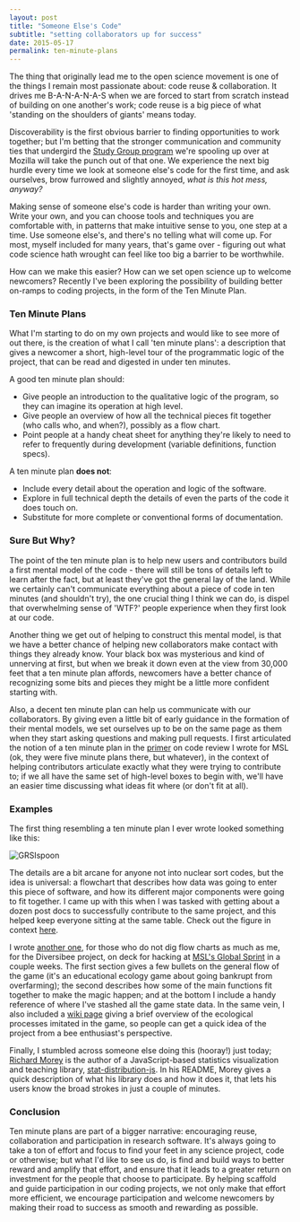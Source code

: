 ```yaml
---
layout: post
title: "Someone Else's Code"
subtitle: "setting collaborators up for success"
date: 2015-05-17
permalink: ten-minute-plans
---
```


The thing that originally lead me to the open science movement is one of the things I remain most passionate about: code reuse & collaboration. It drives me B-A-N-A-N-A-S when we are forced to start from scratch instead of building on one another's work; code reuse is a big piece of what 'standing on the shoulders of giants' means today.

Discoverability is the first obvious barrier to finding opportunities to work together; but I'm betting that the stronger communication and community ties that undergird the [Study Group program][studyGroups] we're spooling up over at Mozilla will take the punch out of that one. We experience the next big hurdle every time we look at someone else's code for the first time, and ask ourselves, brow furrowed and slightly annoyed, *what is this hot mess, anyway?*

Making sense of someone else's code is harder than writing your own. Write your own, and you can choose tools and techniques you are comfortable with, in patterns that make intuitive sense to you, one step at a time. Use someone else's, and there's no telling what will come up. For most, myself included for many years, that's game over - figuring out what code science hath wrought can feel like too big a barrier to be worthwhile.

How can we make this easier? How can we set open science up to welcome newcomers? Recently I've been exploring the possibility of building better on-ramps to coding projects, in the form of the Ten Minute Plan.

### Ten Minute Plans

What I'm starting to do on my own projects and would like to see more of out there, is the creation of what I call 'ten minute plans': a description that gives a newcomer a short, high-level tour of the programmatic logic of the project, that can be read and digested in under ten minutes.

A good ten minute plan should:

 - Give people an introduction to the qualitative logic of the program, so they can imagine its operation at high level.
 - Give people an overview of how all the technical pieces fit together (who calls who, and when?), possibly as a flow chart.
 - Point people at a handy cheat sheet for anything they're likely to need to refer to frequently during development (variable definitions, function specs).

A ten minute plan **does not**:

 - Include every detail about the operation and logic of the software.
 - Explore in full technical depth the details of even the parts of the code it does touch on.
 - Substitute for more complete or conventional forms of documentation. 

### Sure But Why?

The point of the ten minute plan is to help new users and contributors build a first mental model of the code - there will still be tons of details left to learn after the fact, but at least they've got the general lay of the land. While we certainly can't communicate everything about a piece of code in ten minutes (and shouldn't try), the one crucial thing I think we can do, is dispel that overwhelming sense of 'WTF?' people experience when they first look at our code.

Another thing we get out of helping to construct this mental model, is that we have a better chance of helping new collaborators make contact with things they already know. Your black box was mysterious and kind of unnerving at first, but when we break it down even at the view from 30,000 feet that a ten minute plan affords, newcomers have a better chance of recognizing some bits and pieces they might be a little more confident starting with.

Also, a decent ten minute plan can help us communicate with our collaborators. By giving even a little bit of early guidance in the formation of their mental models, we set ourselves up to be on the same page as them when they start asking questions and making pull requests. I first articulated the notion of a ten minute plan in the [primer][review] on code review I wrote for MSL (ok, they were five minute plans there, but whatever), in the context of helping contributors articulate exactly what they were trying to contribute to; if we all have the same set of high-level boxes to begin with, we'll have an easier time discussing what ideas fit where (or don't fit at all).

### Examples

The first thing resembling a ten minute plan I ever wrote looked something like this:

![GRSIspoon](https://raw.githubusercontent.com/GRIFFINCollaboration/GRSISpoon/master/img/GRSISpoonFlow.png)

The details are a bit arcane for anyone not into nuclear sort codes, but the idea is universal: a flowchart that describes how data was going to enter this piece of software, and how its different major components were going to fit together. I came up with this when I was tasked with getting about a dozen post docs to successfully contribute to the same project, and this helped keep everyone sitting at the same table. Check out the figure in context [here][grsi].

I wrote [another one][diversibee], for those who do not dig flow charts as much as me, for the Diversibee project, on deck for hacking at [MSL's Global Sprint][sprint] in a couple weeks. The first section gives a few bullets on the general flow of the game (it's an educational ecology game about going bankrupt from overfarming); the second describes how some of the main functions fit together to make the magic happen; and at the bottom I include a handy reference of where I've stashed all the game state data. In the same vein, I also included a [wiki page][beeWiki] giving a brief overview of the ecological processes imitated in the game, so people can get a quick idea of the project from a bee enthusiast's perspective.

Finally, I stumbled across someone else doing this (hooray!) just today; [Richard Morey][morey] is the author of a JavaScript-based statistics visualization and teaching library, [stat-distribution-js][statsJS]. In his README, Morey gives a quick description of what his library does and how it does it, that lets his users know the broad strokes in just a couple of minutes.

### Conclusion

Ten minute plans are part of a bigger narrative: encouraging reuse, collaboration and participation in research software. It's always going to take a ton of effort and focus to find your feet in any science project, code or otherwise; but what I'd like to see us do, is find and build ways to better reward and amplify that effort, and ensure that it leads to a greater return on investment for the people that choose to participate. By helping scaffold and guide participation in our coding projects, we not only make that effort more efficient, we encourage participation and welcome newcomers by making their road to success as smooth and rewarding as possible.


[studyGroups]: http://mozillascience.github.io/studyGroupHandbook/
[review]: http://mozillascience.github.io/codeReview/design.html
[grsi]: https://github.com/GRIFFINCollaboration/GRSISpoon/blob/master/README.md#the-plan
[diversibee]: https://github.com/jvamosi/Diversibee#understanding-diversibee-in-10-minutes
[sprint]: https://www.mozillascience.org/global-sprint-2015
[beeWiki]: https://github.com/jvamosi/Diversibee/wiki/Bee-Dynamics
[morey]: https://twitter.com/richarddmorey
[statsJS]: https://github.com/richarddmorey/stat-distributions-js#what-the-library-does
